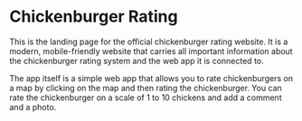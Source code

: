 # Chickenburger Rating

This is the landing page for the official chickenburger rating website.
It is a modern, mobile-friendly website that carries all important information about the chickenburger rating system and the web app it is connected to.

The app itself is a simple web app that allows you to rate chickenburgers on a map by clicking on the map and then rating the chickenburger. You can rate the chickenburger on a scale of 1 to 10 chickens and add a comment and a photo.
